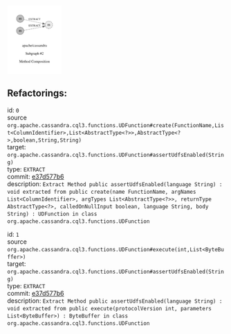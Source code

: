 <img src=subgraph_atomic_2.svg width=25%>

## Refactorings:

id: `0`\
source `org.apache.cassandra.cql3.functions.UDFunction#create(FunctionName,List<ColumnIdentifier>,List<AbstractType<?>>,AbstractType<?>,boolean,String,String)`\
target: `org.apache.cassandra.cql3.functions.UDFunction#assertUdfsEnabled(String)`\
type: `EXTRACT`\
commit: [e37d577b6](https://github.com/apache/cassandra/commit/e37d577b6cfc2d3e11252cef87ab9ebba72e1d52)\
description: `Extract Method public assertUdfsEnabled(language String) : void extracted from public create(name FunctionName, argNames List<ColumnIdentifier>, argTypes List<AbstractType<?>>, returnType AbstractType<?>, calledOnNullInput boolean, language String, body String) : UDFunction in class org.apache.cassandra.cql3.functions.UDFunction`

id: `1`\
source `org.apache.cassandra.cql3.functions.UDFunction#execute(int,List<ByteBuffer>)`\
target: `org.apache.cassandra.cql3.functions.UDFunction#assertUdfsEnabled(String)`\
type: `EXTRACT`\
commit: [e37d577b6](https://github.com/apache/cassandra/commit/e37d577b6cfc2d3e11252cef87ab9ebba72e1d52)\
description: `Extract Method public assertUdfsEnabled(language String) : void extracted from public execute(protocolVersion int, parameters List<ByteBuffer>) : ByteBuffer in class org.apache.cassandra.cql3.functions.UDFunction`


